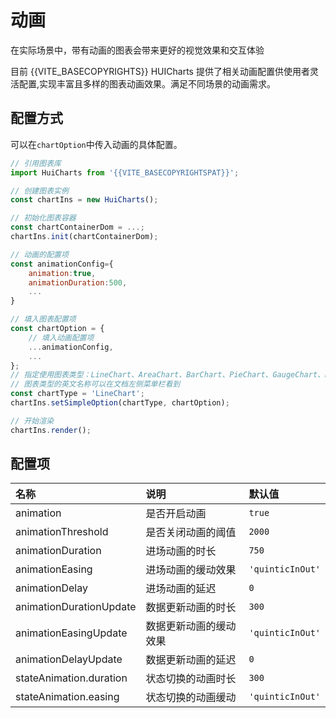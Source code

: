 # 动画

在实际场景中，带有动画的图表会带来更好的视觉效果和交互体验<br>

目前 {{VITE_BASECOPYRIGHTS}} HUICharts 提供了相关动画配置供使用者灵活配置,实现丰富且多样的图表动画效果。满足不同场景的动画需求。

## 配置方式

可以在`chartOption`中传入动画的具体配置。

```javascript
// 引用图表库
import HuiCharts from '{{VITE_BASECOPYRIGHTSPAT}}';

// 创建图表实例
const chartIns = new HuiCharts();

// 初始化图表容器
const chartContainerDom = ...;
chartIns.init(chartContainerDom);

// 动画的配置项
const animationConfig={
    animation:true,
    animationDuration:500,
    ...
}

// 填入图表配置项
const chartOption = {
    // 填入动画配置项
    ...animationConfig,
    ...
};
// 指定使用图表类型：LineChart、AreaChart、BarChart、PieChart、GaugeChart、RadarChart、ProcessChart、BubbleChart等
// 图表类型的英文名称可以在文档左侧菜单栏看到
const chartType = 'LineChart';
chartIns.setSimpleOption(chartType, chartOption);

// 开始渲染
chartIns.render();
```

## 配置项

| 名称   | 说明 |     默认值 | 
| :----- |  :----- |  :-----  |  
| animation |  是否开启动画   | `true` |
| animationThreshold | 是否关闭动画的阈值  | `2000` |
| animationDuration |  进场动画的时长 |`750` |
| animationEasing |  进场动画的缓动效果 | `'quinticInOut'` |
| animationDelay |  进场动画的延迟  | `0` |
| animationDurationUpdate |  数据更新动画的时长  | `300` |
| animationEasingUpdate |  数据更新动画的缓动效果 | `'quinticInOut'` |
| animationDelayUpdate |  数据更新动画的延迟  | `0` |
| stateAnimation.duration | 状态切换的动画时长  | `300` |
| stateAnimation.easing |  状态切换的动画缓动  | `'quinticInOut'` |
